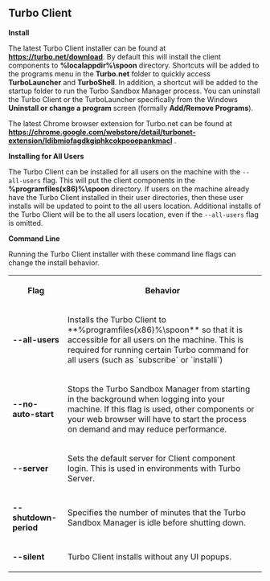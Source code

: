 ## Turbo Client

**Install**

The latest Turbo Client installer can be found at **https://turbo.net/download**. By default this will install the client components to **%localappdir%\spoon** directory. Shortcuts will be added to the programs menu in the **Turbo.net** folder to quickly access **TurboLauncher** and **TurboShell**. In addition, a shortcut will be added to the startup folder to run the Turbo Sandbox Manager process. You can uninstall the Turbo Client or the TurboLauncher specifically from the Windows **Uninstall or change a program** screen (formally **Add/Remove Programs**). 

The latest Chrome browser extension for Turbo.net can be found at **https://chrome.google.com/webstore/detail/turbonet-extension/ldibmiofagdkgiphkcokpooepankmacl** .


**Installing for All Users**

The Turbo Client can be installed for all users on the machine with the `--all-users` flag. This will put the client components in the **%programfiles(x86)%\spoon** directory. If users on the machine already have the Turbo Client installed in their user directories, then these user installs will be updated to point to the all users location. Additional installs of the Turbo Client will be to the all users location, even if the `--all-users` flag is omitted.


**Command Line**

Running the Turbo Client installer with these command line flags can change the install behavior.

<table>
    <tr>
       <th data-column="0">
          <div><p>Flag</p></div>
       </th>
       <th data-column="1">
          <div><p>Behavior</p></div>
       </th>
    </tr>
    <tr>
       <td><p><strong>--all-users</strong></p></td>
       <td><p>Installs the Turbo Client to **%programfiles(x86)%\spoon** so that it is accessible for all users on the machine. This is required for running certain Turbo command for all users (such as `subscribe` or `installi`)</p></td>
    </tr>
    <tr>
       <td><p><strong>--no-auto-start</strong></p></td>
       <td><p>Stops the Turbo Sandbox Manager from starting in the background when logging into your machine. If this flag is used, other components or your web browser will have to start the process on demand and may reduce performance.</p></td>
    </tr>
    <tr>
       <td><p><strong>--server</strong></p></td>
       <td><p>Sets the default server for Client component login. This is used in environments with Turbo Server.</p></td>
    </tr>
    <tr>
       <td><p><strong>--shutdown-period</strong></p></td>
       <td><p>Specifies the number of minutes that the Turbo Sandbox Manager is idle before shutting down.</p></td>
    </tr>
    <tr>
       <td><p><strong>--silent</strong></p></td>
       <td><p>Turbo Client installs without any UI popups.</p></td>
    </tr>
</table>


